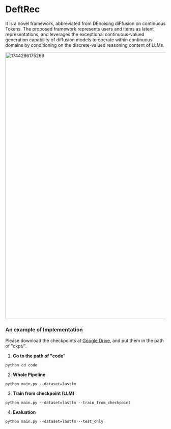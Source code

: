 # DeftRec
It is a novel framework, abbreviated from DEnoising diFfusion on continuous Tokens. The proposed framework represents users and items as latent representations, and leverages the exceptional continuous-valued generation capability of diffusion models to operate within continuous domains by conditioning on the discrete-valued reasoning content of LLMs.

<img width="839" alt="1744286175269" src="https://github.com/user-attachments/assets/b79d3630-8859-44a9-a906-a3b0db94d215" />

### An example of Implementation

Please download the checkpoints at [Google Drive](https://drive.google.com/drive/folders/1CEZyrFMcTbCz2LO8Tm6L1oF9VPqqy9-K?usp=drive_link), and put them in the path of "ckpt/".

1. **Go to the path of "code"**
```
python cd code
```

2. **Whole Pipeline**
```
python main.py --dataset=lastfm
```

3. **Train from checkpoint (LLM)**
```
python main.py --dataset=lastfm --train_from_checkpoint
```

4. **Evaluation**
```
python main.py --dataset=lastfm --test_only
